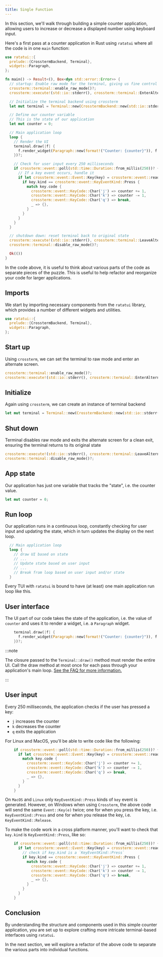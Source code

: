 ```yaml
---
title: Single Function
---
```


In this section, we'll walk through building a simple counter application, allowing users to
increase or decrease a displayed number using keyboard input.

Here's a first pass at a counter application in Rust using `ratatui` where all the code is in one
`main` function:

```rust
use ratatui::{
  prelude::{CrosstermBackend, Terminal},
  widgets::Paragraph,
};

fn main() -> Result<(), Box<dyn std::error::Error>> {
  // startup: Enable raw mode for the terminal, giving us fine control over user input
  crossterm::terminal::enable_raw_mode()?;
  crossterm::execute!(std::io::stderr(), crossterm::terminal::EnterAlternateScreen)?;

  // Initialize the terminal backend using crossterm
  let mut terminal = Terminal::new(CrosstermBackend::new(std::io::stderr()))?;

  // Define our counter variable
  // This is the state of our application
  let mut counter = 0;

  // Main application loop
  loop {
    // Render the UI
    terminal.draw(|f| {
      f.render_widget(Paragraph::new(format!("Counter: {counter}")), f.size());
    })?;

    // Check for user input every 250 milliseconds
    if crossterm::event::poll(std::time::Duration::from_millis(250))? {
      // If a key event occurs, handle it
      if let crossterm::event::Event::Key(key) = crossterm::event::read()? {
        if key.kind == crossterm::event::KeyEventKind::Press {
          match key.code {
            crossterm::event::KeyCode::Char('j') => counter += 1,
            crossterm::event::KeyCode::Char('k') => counter -= 1,
            crossterm::event::KeyCode::Char('q') => break,
            _ => {},
          }
        }
      }
    }
  }

  // shutdown down: reset terminal back to original state
  crossterm::execute!(std::io::stderr(), crossterm::terminal::LeaveAlternateScreen)?;
  crossterm::terminal::disable_raw_mode()?;

  Ok(())
}
```

In the code above, it is useful to think about various parts of the code as separate pieces of the
puzzle. This is useful to help refactor and reorganize your code for larger applications.

## Imports

We start by importing necessary components from the `ratatui` library, which provides a number of
different widgets and utilities.

```rust
use ratatui::{
  prelude::{CrosstermBackend, Terminal},
  widgets::Paragraph,
};
```

## Start up

Using `crossterm`, we can set the terminal to raw mode and enter an alternate screen.

```rust
crossterm::terminal::enable_raw_mode()?;
crossterm::execute!(std::io::stderr(), crossterm::terminal::EnterAlternateScreen)?;
```

## Initialize

Again using `crossterm`, we can create an instance of terminal backend

```rust
let mut terminal = Terminal::new(CrosstermBackend::new(std::io::stderr()))?;
```

## Shut down

Terminal disables raw mode and exits the alternate screen for a clean exit, ensuring the terminal
returns to its original state

```rust
crossterm::execute!(std::io::stderr(), crossterm::terminal::LeaveAlternateScreen)?;
crossterm::terminal::disable_raw_mode()?;
```

## App state

Our application has just one variable that tracks the "state", i.e. the counter value.

```rust
let mut counter = 0;
```

## Run loop

Our application runs in a continuous loop, constantly checking for user input and updating the
state, which in turn updates the display on the next loop.

```rust
  // Main application loop
  loop {
    // draw UI based on state
    // ...
    // Update state based on user input
    // ...
    // Break from loop based on user input and/or state
  }
```

Every TUI with `ratatui` is bound to have (at least) one main application run loop like this.

## User interface

The UI part of our code takes the state of the application, i.e. the value of `counter` and uses it
to render a widget, i.e. a `Paragraph` widget.

```rust
    terminal.draw(|f| {
      f.render_widget(Paragraph::new(format!("Counter: {counter}")), f.size());
    })?;
```

:::note

The closure passed to the `Terminal::draw()` method must render the entire UI. Call the draw method
at most once for each pass through your application's main loop.
[See the FAQ for more information.](./../../../faq)

:::

## User input

Every 250 milliseconds, the application checks if the user has pressed a key:

- `j` increases the counter
- `k` decreases the counter
- `q` exits the application

For Linux and MacOS, you'll be able to write code like the following:

```rust
    if crossterm::event::poll(std::time::Duration::from_millis(250))? {
      if let crossterm::event::Event::Key(key) = crossterm::event::read()? {
        match key.code {
          crossterm::event::KeyCode::Char('j') => counter += 1,
          crossterm::event::KeyCode::Char('k') => counter -= 1,
          crossterm::event::KeyCode::Char('q') => break,
          _ => {},
        }
      }
    }
```

On `MacOS` and `Linux` only `KeyEventKind::Press` kinds of `key` event is generated. However, on
Windows when using `Crossterm`, the above code will send the same `Event::Key(e)` twice; one for
when you press the key, i.e. `KeyEventKind::Press` and one for when you release the key, i.e.
`KeyEventKind::Release`.

To make the code work in a cross platform manner, you'll want to check that `key.kind` is
`KeyEventKind::Press`, like so:

```rust
    if crossterm::event::poll(std::time::Duration::from_millis(250))? {
      if let crossterm::event::Event::Key(key) = crossterm::event::read()? {
        // check if key.kind is a `KeyEventKind::Press`
        if key.kind == crossterm::event::KeyEventKind::Press {
          match key.code {
            crossterm::event::KeyCode::Char('j') => counter += 1,
            crossterm::event::KeyCode::Char('k') => counter -= 1,
            crossterm::event::KeyCode::Char('q') => break,
            _ => {},
          }
        }
      }
    }
```

## Conclusion

By understanding the structure and components used in this simple counter application, you are set
up to explore crafting more intricate terminal-based interfaces using `ratatui`.

In the next section, we will explore a refactor of the above code to separate the various parts into
individual functions.
